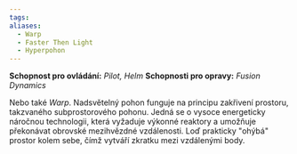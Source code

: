 ```yaml
---
tags: 
aliases:
  - Warp
  - Faster Then Light
  - Hyperpohon
---
```

**Schopnost pro ovládání:** *Pilot, Helm*
**Schopnosti pro opravy:**  *Fusion Dynamics*

Nebo také *Warp*. Nadsvětelný pohon funguje na principu zakřivení prostoru, takzvaného subprostorového pohonu. Jedná se o vysoce energeticky náročnou technologii, která vyžaduje výkonné reaktory a umožňuje překonávat obrovské mezihvězdné vzdálenosti. Loď prakticky "ohýbá" prostor kolem sebe, čímž vytváří zkratku mezi vzdálenými body.
